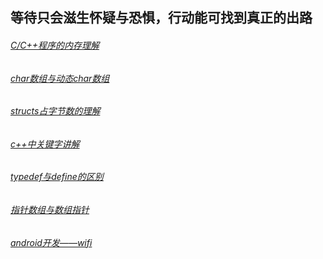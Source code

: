 等待只会滋生怀疑与恐惧，行动能可找到真正的出路
-----------
###### [C/C++程序的内存理解](http://Lucas-Yang.github.io/1_page)
###### [char数组与动态char数组](http://Lucas-Yang.github.io/2_page)
###### [structs占字节数的理解](http://Lucas-Yang.github.io/sizeof_of_structs)
###### [c++中关键字讲解](http://Lucas-Yang.github.io/3_page)
###### [typedef与define的区别](http://Lucas-Yang.github.io/4_page)
###### [指针数组与数组指针](http://Lucas-Yang.github.io/pointer_array.md)
###### [android开发——wifi](http://Lucas-Yang.github.io/android_development_wifi)

